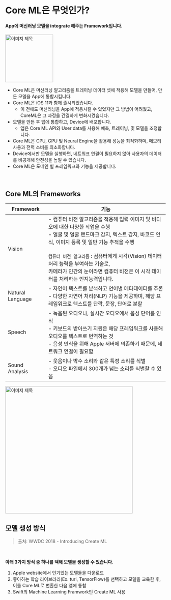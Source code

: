 # Core ML은 무엇인가?
#### App에 머신러닝 모델을 integrate 해주는 Framework입니다.  

<img width="150" alt="이미지 제목" src="https://user-images.githubusercontent.com/92635121/203232295-69ece942-c28c-4bef-b143-15ef422b0d31.png">


- Core ML은 머신러닝 알고리즘을 트레이닝 데이터 셋에 적용해 모델을 만들어, 만든 모델을 App에 통합시킵니다.
- Core ML은 iOS 11과 함께 출시되었습니다.  
  - 이 전에도 머신러닝을 App에 적용시킬 수 있었지만 그 방법이 어려웠고, CoreML은 그 과정을 간결하게 변화시켰습니다.
- 모델을 만든 후 앱에 통합하고, Device에 배포합니다.
  - 앱은 Core ML API와 User data를 사용해 예측, 트레이닝, 및 모델을 조정합니다.
- Core ML은 CPU, GPU 및 Neural Engine을 활용해 성능을 최적화하며, 메모리 사용과 전력 소비를 최소화합니다.
- Device에서만 모델을 실행하면, 네트워크 연결이 필요하지 않아 사용자의 데이터를 비공개해 안전성을 높일 수 있습니다.
- Core ML은 도메인 별 프레임워크와 기능을 제공합니다.

<br>

## Core ML의 Frameworks

|Framework|기능|
|---|---|
|Vision|- 컴퓨터 비전 알고리즘을 적용해 입력 이미지 및 비디오에 대한 다양한 작업을 수행<br>- 얼굴 및 얼굴 랜드마크 감지, 텍스트 감지, 바코드 인식, 이미지 등록 및 일반 기능 추적을 수행<br><br>`컴퓨터 비전 알고리즘` : 컴퓨터에게 시각(Vision) 데이터 처리 능력을 부여하는 기술로,<br>카메라가 인간의 눈이라면 컴퓨터 비전은 이 시각 데이터를 처리하는 인지능력입니다.|
|Natural Language|- 자연어 텍스트를 분석하고 언어별 메타데이터를 추론<br>- 다양한 자연어 처리(NLP) 기능을 제공하며, 해당 프레임워크로 텍스트를 단락, 문장, 단어로 분할|
|Speech|- 녹음된 오디오나, 실시간 오디오에서 음성 단어를 인식<br>- 키보드의 받아쓰기 지원은 해당 프레임워크를 사용해 오디오를 텍스트로 번역하는 것<br>- 음성 인식을 위해 Apple 서버에 의존하기 때문에, 네트워크 연결이 필요함|
|Sound Analysis|- 웃음이나 박수 소리와 같은 특정 소리를 식별<br>- 오디오 파일에서 300개가 넘는 소리를 식별할 수 있음|

<img width="400" alt="이미지 제목" src="https://user-images.githubusercontent.com/92635121/203240477-7b3766b9-7a8b-4832-8c09-763c76ef8d92.png">
 
<br>

## 모델 생성 방식

>출처: WWDC 2018 - Introducing Create ML

<br>

**아래 3가지 방식 중 하나를 택해 모델을 생성할 수 있습니다.**
1. Apple website에서 인기있는 모델들을 다운로드
2. 좋아하는 학습 라이브러리(Ex. turi, TensorFlow)를 선택하고 모델을 교육한 후, 이를 Core ML로 변환한 다음 앱에 통합
3. Swift의 Machine Learning Framwork인 Create ML 사용
